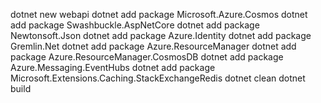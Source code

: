 dotnet new webapi
dotnet add package Microsoft.Azure.Cosmos
dotnet add package Swashbuckle.AspNetCore
dotnet add package Newtonsoft.Json
dotnet add package Azure.Identity
dotnet add package Gremlin.Net
dotnet add package Azure.ResourceManager
dotnet add package Azure.ResourceManager.CosmosDB
dotnet add package Azure.Messaging.EventHubs
dotnet add package Microsoft.Extensions.Caching.StackExchangeRedis
dotnet clean
dotnet build